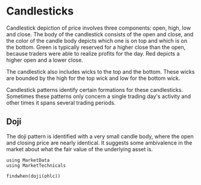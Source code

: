 # Candlesticks

Candlestick depiction of price involves three components:
open, high, low and close.
The body of the candlestick consists of the open and close,
and the color of the candle body depicts which one is on top and which is
on the bottom. Green is typically reserved for a higher close than the open,
because traders were able to realize profits for the day.
Red depicts a higher open and a lower close.

The candlestick also includes wicks to the top and the bottom.
These wicks are bounded by the high for the top wick and low for
the bottom wick.

Candlestick patterns identify certain formations for these candlesticks.
Sometimes these patterns only concern a single trading day's activity and
other times it spans several trading periods.

## Doji


The doji pattern is identified with a very small candle body,
where the open and closing price are nearly identical.
It suggests some ambivalence in the market
about what the fair value of the underlying asset is.

```@repl
using MarketData
using MarketTechnicals

findwhen(doji(ohlc))
```

